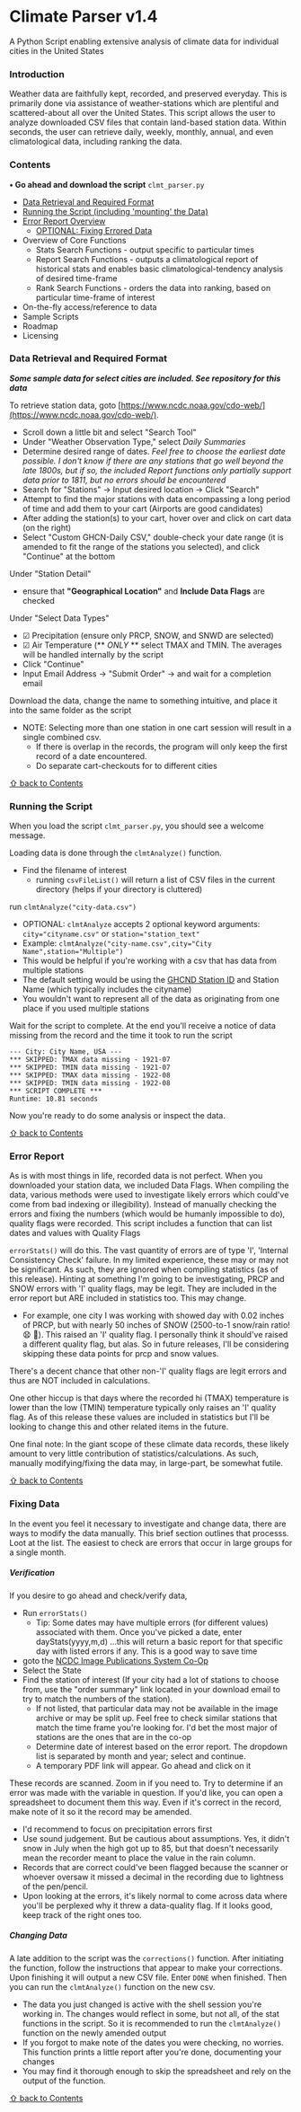 # Climate Parser v1.4
A Python Script enabling extensive analysis of climate data for individual cities in the United States

### Introduction
Weather data are faithfully kept, recorded, and preserved everyday. This is primarily done via assistance of weather-stations which are plentiful and scattered-about all over the United States. This script allows the user to analyze downloaded CSV files that contain land-based station data. Within seconds, the user can retrieve daily, weekly, monthly, annual, and even climatological data, including ranking the data.

### Contents
**&bull; Go ahead and download the script** `clmt_parser.py`
* [Data Retrieval and Required Format](#data-retrieval-and-required-format)
* [Running the Script (including 'mounting' the Data)](#running-the-script)
* [Error Report Overview](#error-report)
  * [OPTIONAL: Fixing Errored Data](#fixing-data)
* Overview of Core Functions
  * Stats Search Functions - output specific to particular times
  * Report Search Functions - outputs a climatological report of historical stats and enables basic climatological-tendency analysis of desired time-frame
  * Rank Search Functions - orders the data into ranking, based on particular time-frame of interest
* On-the-fly access/reference to data
* Sample Scripts
* Roadmap
* Licensing

### Data Retrieval and Required Format

***Some sample data for select cities are included. See repository for this data***

To retrieve station data, goto [https://www.ncdc.noaa.gov/cdo-web/](https://www.ncdc.noaa.gov/cdo-web/).
* Scroll down a little bit and select "Search Tool"
* Under "Weather Observation Type," select *Daily Summaries*
* Determine desired range of dates. *Feel free to choose the earliest date possible. I don't know if there are any stations that go well beyond the late 1800s, but if so, the included Report functions only partially support data prior to 1811, but no errors should be encountered*
* Search for "Stations" &rarr; Input desired location &rarr; Click "Search"
* Attempt to find the major stations with data encompassing a long period of time and add them to your cart (Airports are good candidates)
* After adding the station(s) to your cart, hover over and click on cart data (on the right)
* Select "Custom GHCN-Daily CSV," double-check your date range (it is amended to fit the range of the stations you selected), and click "Continue" at the bottom

Under "Station Detail" 
* ensure that **"Geographical Location"** and **Include Data Flags** are checked

Under "Select Data Types"
* &#9745; Precipitation (ensure only PRCP, SNOW, and SNWD are selected)
* &#9745; Air Temperature (** _ONLY_ ** select TMAX and TMIN. The averages will be handled internally by the script
* Click "Continue"
* Input Email Address &rarr; "Submit Order" &rarr; and wait for a completion email

Download the data, change the name to something intuitive, and place it into the same folder as the script

* NOTE: Selecting more than one station in one cart session will result in a single combined csv.
  * If there is overlap in the records, the program will only keep the first record of a date encountered.
  * Do separate cart-checkouts for to different cities

[&#8679; back to Contents](#contents)

### Running the Script

When you load the script `clmt_parser.py`, you should see a welcome message.

Loading data is done through the `clmtAnalyze()` function.
* Find the filename of interest
  * running `csvFileList()` will return a list of CSV files in the current directory (helps if your directory is cluttered)

run `clmtAnalyze("city-data.csv")`
  * OPTIONAL: `clmtAnalyze` accepts 2 optional keyword arguments: `city="cityname.csv"` or `station="station_text"`
  * Example: `clmtAnalyze("city-name.csv",city="City Name",station="Multiple")`
  * This would be helpful if you're working with a csv that has data from multiple stations
  * The default setting would be using the [GHCND Station ID](https://www1.ncdc.noaa.gov/pub/data/ghcn/daily/ghcnd-stations.txt) and Station Name (which typically includes the cityname)
  * You wouldn't want to represent all of the data as originating from one place if you used multiple stations

Wait for the script to complete. At the end you'll receive a notice of data missing from the record and the time it took to run the script
```
--- City: City Name, USA ---
*** SKIPPED: TMAX data missing - 1921-07
*** SKIPPED: TMIN data missing - 1921-07
*** SKIPPED: TMAX data missing - 1922-08
*** SKIPPED: TMIN data missing - 1922-08
*** SCRIPT COMPLETE ***
Runtime: 10.81 seconds
```

Now you're ready to do some analysis or inspect the data.

[&#8679; back to Contents](#contents)

### Error Report

As is with most things in life, recorded data is not perfect. When you downloaded your station data, we included Data Flags. When compiling the data, various methods were used to investigate likely errors which could've come from bad indexing or illegibility). Instead of manually checking the errors and fixing the numbers (which would be humanly impossible to do), quality flags were recorded. This script includes a function that can list dates and values with Quality Flags

`errorStats()` will do this. The vast quantity of errors are of type 'I', 'Internal Consistency Check' failure. In my limited experience, these may or may not be significant. As such, they are ignored when compiling statistics (as of this release). Hinting at something I'm going to be investigating, PRCP and SNOW errors with 'I' quality flags, may be legit. They are included in the error report but ARE included in statistics too. This may change. 
  * For example, one city I was working with showed day with 0.02 inches of PRCP, but with nearly 50 inches of SNOW (2500-to-1 snow/rain ratio! :anguished: :grimacing:). This raised an 'I' quality flag. I personally think it should've raised a different quality flag, but alas. So in future releases, I'll be considering skipping these data points for prcp and snow values.

There's a decent chance that other non-'I' quality flags are legit errors and thus are NOT included in calculations.

One other hiccup is that days where the recorded hi (TMAX) temperature is lower than the low (TMIN) temperature typically only raises an 'I' quality flag. As of this release these values are included in statistics but I'll be looking to change this and other related items in the future.

One final note: In the giant scope of these climate data records, these likely amount to very little contribution of statistics/calculations. As such, manually modifying/fixing the data may, in large-part, be somewhat futile.

[&#8679; back to Contents](#contents)

### Fixing Data

In the event you feel it necessary to investigate and change data, there are ways to modify the data manually. This brief section outlines that processs. Loot at the list. The easiest to check are errors that occur in large groups for a single month.

##### *Verification*

If you desire to go ahead and check/verify data, 
  * Run `errorStats()`
    * Tip: Some dates may have multiple errors (for different values) associated with them. Once you've picked a date, enter dayStats(yyyy,m,d) ...this will return a basic report for that specific day with listed errors if any. This is a good way to save time
  * goto the [NCDC Image Publications System Co-Op](https://www.ncdc.noaa.gov/IPS/coop/coop.html)
  * Select the State
  * Find the station of interest (If your city had a lot of stations to choose from, use the "order summary" link located in your download email to try to match the numbers of the station).
      * If not listed, that particular data may not be available in the image archive or may be split up. Feel free to check similar stations that match the time frame you're looking for. I'd bet the most major of stations are the ones that are in the co-op
     * Determine date of interest based on the error report. The dropdown list is separated by month and year; select and continue.
	 * A temporary PDF link will appear. Go ahead and click on it

These records are scanned. Zoom in if you need to. Try to determine if an error was made with the variable in question. If you'd like, you can open a spreadsheet to document them this way. Even if it's correct in the record, make note of it so it the record may be amended.
  * I'd recommend to focus on precipitation errors first
  * Use sound judgement. But be cautious about assumptions. Yes, it didn't snow in July when the high got up to 85, but that doesn't necessarily mean the recorder meant to place the value in the rain column.
  * Records that are correct could've been flagged because the scanner or whoever oversaw it missed a decimal in the recording due to lightness of the pen/pencil.
  * Upon looking at the errors, it's likely normal to come across data where you'll be perplexed why it threw a data-quality flag. If it looks good, keep track of the right ones too.

##### *Changing Data*

A late addition to the script was the `corrections()` function. After initiating the function, follow the instructions that appear to make your corrections. Upon finishing it will output a new CSV file. Enter `DONE` when finished. Then you can run the `clmtAnalyze()` function on the new csv.
  * The data you just changed is active with the shell session you're working in. The changes would reflect in some, but not all, of the stat functions in the script. So it is recommended to run the `clmtAnalyze()` function on the newly amended output
  * If you forgot to make note of the dates you were checking, no worries. This function prints a little report after you're done, documenting your changes
  * You may find it thorough enough to skip the spreadsheet and rely on the output of the function.

[&#8679; back to Contents](#contents)



















